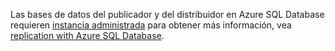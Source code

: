 Las bases de datos del publicador y del distribuidor en Azure SQL Database requieren [instancia administrada](https://docs.microsoft.com/azure/sql-database/sql-database-managed-instance) para obtener más información, vea [replication with Azure SQL Database](https://docs.microsoft.com/sql/relational-databases/replication/replication-to-sql-database).